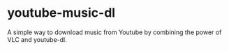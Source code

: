 # youtube-music-dl
A simple way to download music from Youtube by combining the power of VLC and youtube-dl.
